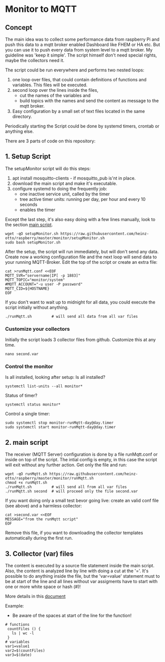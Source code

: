 # Monitor to MQTT
## Concept
The main idea was to collect some performance data from raspberry Pi and push this data to a mqtt broker enabled Dashboard like FHEM or HA etc. But you can use it to push every data from system level to a mqtt broker. My guideline was 'keep it simple'. The script himself don't need special rights, maybe the collectors need it.

The script could be run everywhere and performs two nested loops:
1. one loop over files, that could contain definitions of functions and variables. This files will be executed.
2. second loop over the lines inside the files, 
   - cut the names of the variables and 
   - build topics with the names and send the content as message to the mqtt broker.
3. Easy configuration by a small set of text files located in the same directory. 

Periodically starting the Script could be done by systemd timers, crontab or anything else. 

There are 3 parts of code on this repository: 
## 1. Setup Script
The setupMonitor script will do this steps:
1. apt install mosquitto-clients - if mosquitto_pub is'nt in place.
2. download the main script and make it's executable.
3. configure systemd to doing the frequently job:
   - one inactive service unit, called by the timer
   - tree active timer units: running per day, per hour and every 10 seconds
   - enables the timer

Except the last step, it's also easy doing with a few lines manually, look to the section [main script](README.md#2-main-script).

```
wget -qO setupMonitor.sh https://raw.githubusercontent.com/heinz-otto/raspberry/master/monitor/setupMonitor.sh
sudo bash setupMonitor.sh
```
After the setup, the script will run immediately, but will don't send any data.
Create now a working configuration file and the next loop will send data to your running MQTT-Broker. Edit the top of the script or create an extra file:
```
cat >runMqtt.conf <<EOF
MQTT_SVR="servername|IP[ -p 1883]"
MQTT_TOPIC="monitor/system"
#MQTT_ACCOUNT="-u user -P password"
MQTT_CID=${HOSTNAME}
EOF
```
If you don't want to wait up to midnight for all data, you could execute the script initially without anything.
```
./runMqtt.sh         # will send all data from all var files
```
### Customize your collectors 
Initially the script loads 3 collector files from github. Customize this at any time. 
```
nano second.var
```

### Control the monitor
Is all installed, looking after setup: Is all installed?
```
systemctl list-units --all monitor*
```
Status of timer?
```
systemctl status monitor*
```
Control a single timer:
```
sudo systemctl stop monitor-runMqtt-day@day.timer
sudo systemctl start monitor-runMqtt-day@day.timer
```
## 2. main script 
The receiver (MQTT Server) configuration is done by a file runMqtt.conf or inside on top of the script. The intial config is empty, in this case the script will exit without any further action. Get only the file and run:
```
wget -qO runMqtt.sh https://raw.githubusercontent.com/heinz-otto/raspberry/master/monitor/runMqtt.sh
chmod +x runMqtt.sh
./runMqtt.sh         # will send all from all var files
./runMqtt.sh second  # will proceed only the file second.var
```
If you want doing only a small test bevor going live: create an valid conf file (see above) and a harmless collector:
```
cat >second.var <<EOF
MESSAGE="from the runMqtt script"
EOF
```
Remove this file, if you want to downloading the collector templates automatically during the first run.
## 3. Collector (var) files
The content is executed by a source file statement inside the main script. Also, the content is analyzed line by line with doing a cut at the '='.
It's possible to do anything inside the file, but the 'var=value' statement must to be at start of the line and all lines without var assigments have to start with one or more white space or hash (#)!

More details in this [document](getValues.md)

Example:
* Be aware of the spaces at start of the line for the function!
```
# functions
 countFiles () {
   ls | wc -l
 }
# variables
var1=value1
var2=$(countFiles)
var3=$(date)
```
